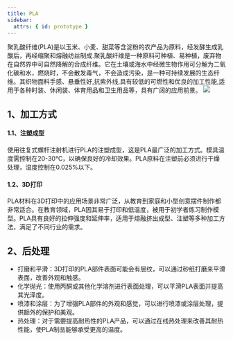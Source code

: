 ```yaml
---
title: PLA
sidebar:
  attrs: { id: prototype }
---
```

聚乳酸纤维(PLA)是以玉米、小麦、甜菜等含淀粉的农产品为原料，经发酵生成乳酸后，再经缩聚和熔融纺丝制成.聚乳酸纤维是一种原料可种植、易种植，废弃物在自然界中可自然降解的合成纤维。它在土壤或海水中经微生物作用可分解为二氧化碳和水，燃烧时，不会散发毒气，不会造成污染，是一种可持续发展的生态纤维。其织物面料手感、悬垂性好,抗紫外线,具有较低的可燃性和优良的加工性能,适用于各种时装、休闲装、体育用品和卫生用品等，具有广阔的应用前景。
![](https://nexmaker-profabx.oss-cn-hangzhou.aliyuncs.com/img-hwj/20241204095642436.png)
## 1、加工方式
#### 1.1、注塑成型
使用往复式螺杆注射机进行PLA的注塑成型，这是PLA最广泛的加工方式。模具温度需控制在20-30℃，以确保良好的冷却效果。PLA原料在注塑前必须进行干燥处理，湿度控制在0.025%以下。
#### 1.2、3D打印
PLA材料在3D打印中的应用场景非常广泛，从教育到家庭和小型创意摆件制作都非常适合。在教育领域，PLA因其易于打印和低温度，被用于初学者练习制作模型。PLA具有良好的拉伸强度和延伸率，适用于熔融挤出成型、注塑等多种加工方法，满足了不同行业的需求‌。
## 2、后处理
* 打磨和平滑：3D打印的PLA部件表面可能会有层纹，可以通过砂纸打磨来平滑表面，改善外观和触感。
* 化学抛光：使用丙酮或其他化学溶剂进行表面处理，可以平滑PLA表面并提高其光泽度。
* 喷漆和涂层：为了增强PLA部件的外观和感觉，可以进行喷漆或涂层处理，提供额外的保护和美观。
* 热处理：对于需要提高耐热性的PLA产品，可以通过在线热处理来改善其耐热性能，使PLA制品能够承受更高的温度。